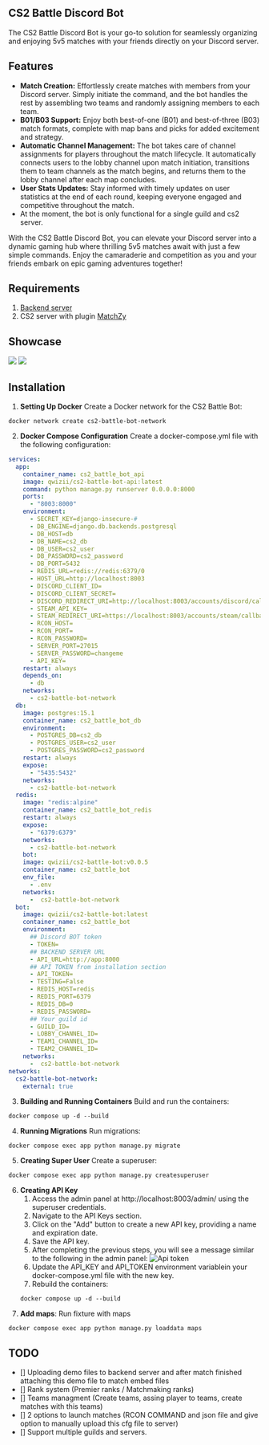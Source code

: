 ## CS2 Battle Discord Bot
The CS2 Battle Discord Bot is your go-to solution for seamlessly organizing and enjoying 5v5 matches with your friends directly on your Discord server.

## Features
- **Match Creation:** Effortlessly create matches with members from your Discord server. Simply initiate the command, and the bot handles the rest by assembling two teams and randomly assigning members to each team.
- **B01/B03 Support:** Enjoy both best-of-one (B01) and best-of-three (B03) match formats, complete with map bans and picks for added excitement and strategy.
- **Automatic Channel Management:** The bot takes care of channel assignments for players throughout the match lifecycle. It automatically connects users to the lobby channel upon match initiation, transitions them to team channels as the match begins, and returns them to the lobby channel after each map concludes.
- **User Stats Updates:** Stay informed with timely updates on user statistics at the end of each round, keeping everyone engaged and competitive throughout the match. 
- At the moment, the bot is only functional for a single guild and cs2 server.

With the CS2 Battle Discord Bot, you can elevate your Discord server into a dynamic gaming hub where thrilling 5v5 matches await with just a few simple commands. Enjoy the camaraderie and competition as you and your friends embark on epic gaming adventures together!


## Requirements
1. [Backend server](https://github.com/Qwizi/cs2-battle-bot-api)
2. CS2 server with plugin [MatchZy](https://github.com/shobhit-pathak/MatchZy)


## Showcase
![](https://i.imgur.com/jUuywHe.png)
![](https://i.imgur.com/4MOxuyt.png)
## Installation
1. **Setting Up Docker**
Create a Docker network for the CS2 Battle Bot:
```shell
docker network create cs2-battle-bot-network
```
2. **Docker Compose Configuration**
Create a docker-compose.yml file with the following configuration:

```yaml
services:
  app:
    container_name: cs2_battle_bot_api
    image: qwizii/cs2-battle-bot-api:latest
    command: python manage.py runserver 0.0.0.0:8000
    ports:
      - "8003:8000"
    environment:
      - SECRET_KEY=django-insecure-#
      - DB_ENGINE=django.db.backends.postgresql
      - DB_HOST=db
      - DB_NAME=cs2_db
      - DB_USER=cs2_user
      - DB_PASSWORD=cs2_password
      - DB_PORT=5432
      - REDIS_URL=redis://redis:6379/0
      - HOST_URL=http://localhost:8003
      - DISCORD_CLIENT_ID=
      - DISCORD_CLIENT_SECRET=
      - DISCORD_REDIRECT_URI=http://localhost:8003/accounts/discord/callback
      - STEAM_API_KEY=
      - STEAM_REDIRECT_URI=https://localhost:8003/accounts/steam/callback
      - RCON_HOST=
      - RCON_PORT=
      - RCON_PASSWORD=
      - SERVER_PORT=27015
      - SERVER_PASSWORD=changeme
      - API_KEY=
    restart: always
    depends_on:
      - db
    networks:
      - cs2-battle-bot-network
  db:
    image: postgres:15.1
    container_name: cs2_battle_bot_db
    environment:
      - POSTGRES_DB=cs2_db
      - POSTGRES_USER=cs2_user
      - POSTGRES_PASSWORD=cs2_password
    restart: always
    expose:
      - "5435:5432"
    networks:
      - cs2-battle-bot-network
  redis:
    image: "redis:alpine"
    container_name: cs2_battle_bot_redis
    restart: always
    expose:
      - "6379:6379"
    networks:
      - cs2-battle-bot-network
    bot:
    image: qwizii/cs2-battle-bot:v0.0.5
    container_name: cs2_battle_bot
    env_file:
      - .env
    networks:
      -  cs2-battle-bot-network
  bot:
    image: qwizii/cs2-battle-bot:latest
    container_name: cs2_battle_bot
    environment:
      ## Discord BOT token
      - TOKEN=
      ## BACKEND SERVER URL
      - API_URL=http://app:8000
      ## API TOKEN from installation section
      - API_TOKEN=
      - TESTING=False
      - REDIS_HOST=redis
      - REDIS_PORT=6379
      - REDIS_DB=0
      - REDIS_PASSWORD=
      ## Your guild id
      - GUILD_ID=
      - LOBBY_CHANNEL_ID=
      - TEAM1_CHANNEL_ID=
      - TEAM2_CHANNEL_ID=
    networks:
      -  cs2-battle-bot-network
networks:
  cs2-battle-bot-network:
    external: true
```
3. **Building and Running Containers**
Build and run the containers:
```shell
docker compose up -d --build
```
4. **Running Migrations**
Run migrations:
```shell
docker compose exec app python manage.py migrate
```
5. **Creating Super User**
Create a superuser:
```shell
docker compose exec app python manage.py createsuperuser
```
6. **Creating API Key**
   1. Access the admin panel at http://localhost:8003/admin/ using the superuser credentials.
   2. Navigate to the API Keys section.
   3. Click on the "Add" button to create a new API key, providing a name and expiration date.
   4. Save the API key.
   5. After completing the previous steps, you will see a message similar to the following in the admin panel:
   ![Api token](https://i.imgur.com/RrfuGNH.png)
   6. Update the API_KEY and API_TOKEN environment  variablein your docker-compose.yml file with the new key.
   7. Rebuild the containers:
   ```shell
   docker compose up -d --build
   ```
7. **Add maps**:
Run fixture with maps
```shell
docker compose exec app python manage.py loaddata maps
```

## TODO
- [] Uploading demo files to backend server and after match finished attaching this demo file to match embed files
- [] Rank system (Premier ranks / Matchmaking ranks)
- [] Teams managment (Create teams, assing player to teams, create matches with this teams)
- [] 2 options to launch matches (RCON COMMAND and json file and give option to manually upload this cfg file to server)
- [] Support multiple guilds and servers.
